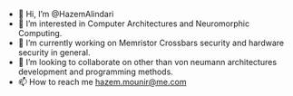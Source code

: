 - 👋 Hi, I’m @HazemAlindari
- 👀 I’m interested in Computer Architectures and Neuromorphic Computing.
- 🌱 I’m currently working on Memristor Crossbars security and hardware security in general.
- 💞️ I’m looking to collaborate on other than von neumann architectures development and programming methods.
- 📫 How to reach me hazem.mounir@me.com

<!---
HazemAlindari/HazemAlindari is a ✨ special ✨ repository because its `README.md` (this file) appears on your GitHub profile.
You can click the Preview link to take a look at your changes.
--->
